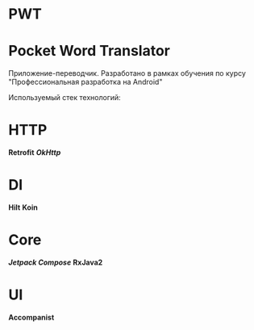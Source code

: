 # PWT

# Pocket Word Translator

Приложение-переводчик. Разработано в рамках обучения по курсу "Профессиональная разработка на
Android"

Используемый стек технологий:

# HTTP

<b>Retrofit</b>
<b><i>OkHttp</i></b>

# DI

<b>Hilt</b>
<b>Koin</b>


# Core

<b><i>Jetpack Compose</i></b>
<b>RxJava2</b>

# UI

<b>Accompanist</b>
